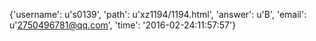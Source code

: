 {'username': u's0139', 'path': u'xz1194/1194.html', 'answer': u'B', 'email': u'2750496781@qq.com', 'time': '2016-02-24:11:57:57'}